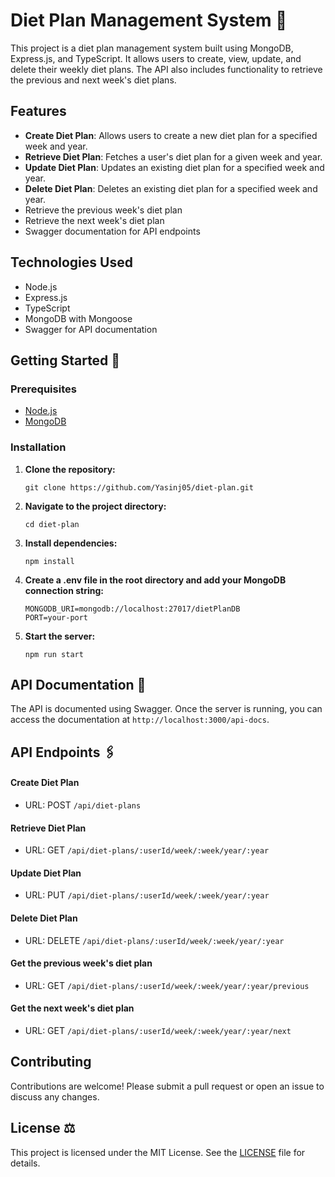 # Diet Plan Management System 📝

This project is a diet plan management system built using MongoDB, Express.js, and TypeScript. It allows users to create, view, update, and delete their weekly diet plans. The API also includes functionality to retrieve the previous and next week's diet plans.

## Features

- **Create Diet Plan**: Allows users to create a new diet plan for a specified week and year.
- **Retrieve Diet Plan**: Fetches a user's diet plan for a given week and year.
- **Update Diet Plan**: Updates an existing diet plan for a specified week and year.
- **Delete Diet Plan**: Deletes an existing diet plan for a specified week and year.
- Retrieve the previous week's diet plan
- Retrieve the next week's diet plan
- Swagger documentation for API endpoints

## Technologies Used

- Node.js
- Express.js
- TypeScript
- MongoDB with Mongoose
- Swagger for API documentation

## Getting Started 🚀

### Prerequisites

- [Node.js](https://nodejs.org/)
- [MongoDB](https://www.mongodb.com/)

### Installation

1. **Clone the repository:**

   ```
   git clone https://github.com/Yasinj05/diet-plan.git
   ```

2. **Navigate to the project directory:**

   ```
   cd diet-plan
   ```

3. **Install dependencies:**

   ```
   npm install
   ```

4. **Create a .env file in the root directory and add your MongoDB connection string:**

   ```
   MONGODB_URI=mongodb://localhost:27017/dietPlanDB
   PORT=your-port
   ```

5. **Start the server:**

   ```
   npm run start
   ```

## API Documentation 🧪

The API is documented using Swagger. Once the server is running, you can access the documentation at `http://localhost:3000/api-docs`.

## API Endpoints 🖇️

#### Create Diet Plan

- URL: POST `/api/diet-plans`

#### Retrieve Diet Plan

- URL: GET `/api/diet-plans/:userId/week/:week/year/:year`

#### Update Diet Plan

- URL: PUT `/api/diet-plans/:userId/week/:week/year/:year`

#### Delete Diet Plan

- URL: DELETE `/api/diet-plans/:userId/week/:week/year/:year`

#### Get the previous week's diet plan

- URL: GET `/api/diet-plans/:userId/week/:week/year/:year/previous`

#### Get the next week's diet plan

- URL: GET `/api/diet-plans/:userId/week/:week/year/:year/next`

## Contributing

Contributions are welcome! Please submit a pull request or open an issue to discuss any changes.

## License ⚖️

This project is licensed under the MIT License. See the [LICENSE](LICENSE) file for details.
